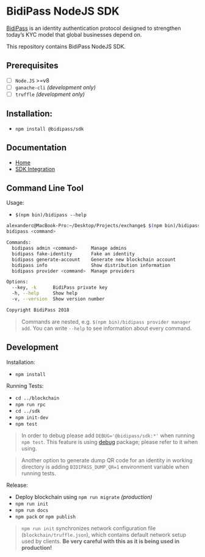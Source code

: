 # BidiPass NodeJS SDK

[BidiPass](https://bidipass.org) is an identity authentication protocol 
designed to strengthen today’s KYC model that global 
businesses depend on.

This repository contains BidiPass NodeJS SDK.

## Prerequisites

- [ ] `Node.JS` >=v8
- [ ] `ganache-cli` *(development only)*
- [ ] `truffle` *(development only)*

## Installation:

  - `npm install @bidipass/sdk`

## Documentation

  - [Home](https://bidipasscompany.github.io/sdk/)
  - [SDK Integration](https://bidipasscompany.github.io/sdk/tutorial-index_.html)

## Command Line Tool

Usage:
  - `$(npm bin)/bidipass --help`

```bash
alexanderc@MacBook-Pro:~/Desktop/Projects/exchange$ $(npm bin)/bidipass --help
bidipass <command>

Commands:
  bidipass admin <command>     Manage admins
  bidipass fake-identity       Fake an identity
  bidipass generate-account    Generate new blockchain account
  bidipass info                Show distribution information
  bidipass provider <command>  Manage providers

Options:
  --key, -k      BidiPass private key
  -h, --help     Show help                                             [boolean]
  -v, --version  Show version number                                   [boolean]

Copyright BidiPass 2018
```

> Commands are nested, e.g. `$(npm bin)/bidipass provider manager add`. You can write `--help` to see information about every command.

## Development

Installation:
  - `npm install`

Running Tests:
  - `cd ../blockchain`
  - `npm run rpc`
  - `cd ../sdk`
  - `npm init-dev`
  - `npm test`

> In order to debug please add `DEBUG='@bidipass/sdk:*'` when running `npm test`. This feature is using [debug](https://www.npmjs.com/package/debug) package; please refer to it when using.

> Another option to generate dump QR code for an identity in working directory is adding `BIDIPASS_DUMP_QR=1` environment variable when running tests.

Release:
  - Deploy blockchain using `npm run migrate` *(production)*
  - `npm run init`
  - `npm run docs`
  - `npm pack` or `npm publish`

> `npm run init` synchronizes network configuration file (`blockchain/truffle.json`), which contains default network setup used by clients. 
> **Be very careful with this as it is being used in production!**
